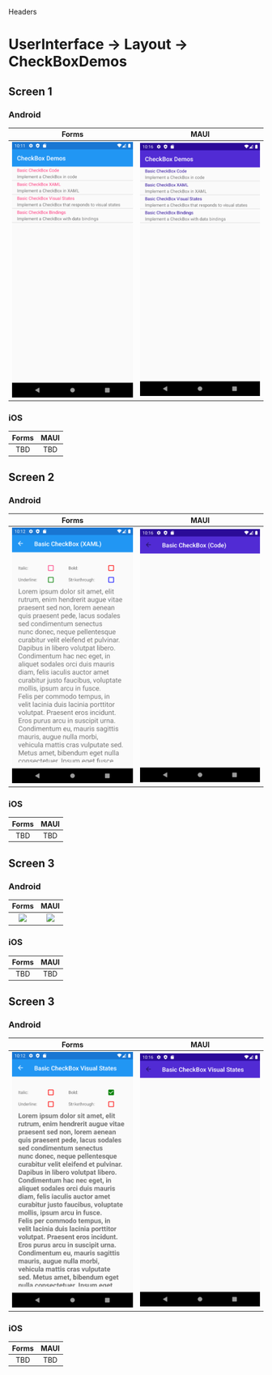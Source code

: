 

Headers
# UserInterface -> Layout -> CheckBoxDemos



## Screen 1

### Android

Forms |  MAUI
:----------:|:---------:
<img src="Forms/Android/home.png" width="400"/> | <img src="Maui/Android/home.png" width="400"/>

### iOS

Forms |  MAUI
:----------:|:---------:
TBD | TBD

## Screen 2

### Android

Forms |  MAUI
:----------:|:---------:
<img src="Forms/Android/basic.png" width="400"/> | <img src="Maui/Android/basic.png" width="400"/>

### iOS

Forms |  MAUI
:----------:|:---------:
TBD | TBD


## Screen 3

### Android

Forms |  MAUI
:----------:|:---------:
<img src="Forms/Android/binding.png" width="400"/> | <img src="Maui/Android/binding.png" width="400"/>

### iOS

Forms |  MAUI
:----------:|:---------:
TBD | TBD

## Screen 3

### Android

Forms |  MAUI
:----------:|:---------:
<img src="Forms/Android/visual-styles.png" width="400"/> | <img src="Maui/Android/visual-styles.png" width="400"/>

### iOS

Forms |  MAUI
:----------:|:---------:
TBD | TBD